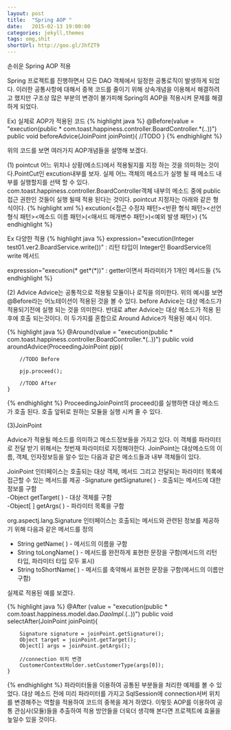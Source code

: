 ```yaml
---
layout: post
title:  "Spring AOP "
date:   2015-02-13 19:00:00
categories: jekyll,themes
tags: omg,shit
shortUrl: http://goo.gl/JhfZT9
---
```

손쉬운 Spring AOP 적용

Spring 프로젝트를 진행하면서 모든 DAO 객체에서 일정한 공통로직이 발생하게 되었다. 이러한 공통사항에 대해서 중복 코드를 줄이기 위해 상속개념을 이용해서 해결하려고 했지만
구조상 많은 부분의 변경이 불가피해 Spring의 AOP을 적용시켜 문제를 해결하게 되었다.

Ex) 실제로 AOP가 적용된 코드
{% highlight java %}
@Before(value = "execution(public * com.toast.happiness.controller.BoardController.*(..))")
	public void beforeAdvice(JoinPoint joinPoint){
		//TODO 
	}
{% endhighlight %}

위의 코드를 보면 여러가지 AOP개념들을 설명해 보겠다.

(1) pointcut
어느 위치나 상황(메소드)에서 적용될지를 지정 하는 것을 의미하는 것이다.PointCut인 excution내부를 보자. 실제 어느 객체의  메소드가 실행 될 때 메소드 내부를 실행할지를 선택 할 수 있다.
com.toast.happiness.controller.BoardController객체 내부의 메소드 중에 public 접근 권한인 것들이 실행 될때 적용 된다는 것이다.
pointcut 지정자는 아래와 같은 형식이다.
{% highlight xml %}
excution(<접근 수정자 패턴><반환 형식 패턴><선언 형식 패턴><메소드 이름 패턴>(<매서드 매개변수 패턴>)<예외 발생 패턴>)
{% endhighlight %}

Ex 다양한 적용
{% highlight java %}
expression="execution(Integer test01.ver2.BoardService.write())"
: 리턴 타입이 Integer인 BoardService의 write 메서드

expression="execution(* get*(*))"
: getter이면서 파라미터가 1개인 메서드들
{% endhighlight %}

(2) Advice 
Advice는 공통적으로 적용될 모듈이나 로직을 의미한다. 위의 예시를 보면 @Before라는 어노테이션이 적용된 것을 볼 수 있다. before Advice는 대상 메소드가 적용되기전에 실행 되는 것을 의미한다.
반대로 after Advice는 대상 메소드가 적용 된 후에 호출 되는것이다. 이 두가지를 혼합으로 Around Advice가 적용된 예시 이다. 
   
{% highlight java %}
@Around(value = "execution(public * com.toast.happiness.controller.BoardController.*(..))")
	public void aroundAdvice(ProceedingJoinPoint pjp){
		
		//TODO Before

		pjp.proceed();
		
		//TODO After
	}
{% endhighlight %}
ProceedingJoinPoint의 proceed()를 실행하면 대상 메소드가 호출 된다. 호출 앞뒤로 원하는 모듈을 실행 시켜 줄 수 있다.

(3)JoinPoint

Advice가 적용될 메소드를 의미하고 메소드정보들을 가지고 있다. 이 객체를 파라미터로 전달 받기 위해서는 첫번재 파라미터로 지정해야한다.
JoinPoint는 대상메소드의 이름, 객체, 인자정보등을 알수 있는 다음과 같은 메소드들과 내부 객체들이 있다.

JoinPoint 인터페이스는 호출되는 대상 객체, 메서드 그리고 전달되는 파라미터 목록에 접근할 수 있는 메서드를 제공
  -Signature getSignature( ) - 호출되는 메서드에 대한 정보를 구함<br/>
  -Object getTarget( ) - 대상 객체를 구함<br/>
  -Object[ ] getArgs( ) - 파라미터 목록을 구함 <br/>
  
org.aspectj.lang.Signature 인터페이스는 호출되는 메서드와 관련된 정보를 제공하기 위해 다음과 같은 메서드를 정의
  - String getName( ) - 메서드의 이름을 구함<br/>
  - String toLongName( ) - 메서드를 완전하게 표현한 문장을 구함(메서드의 리턴 타입, 파라미터 타입 모두 표시)<br/>
  - String toShortName( ) - 메서드를 축약해서 표현한 문장을 구함(메서드의 이름만 구함)<br/>

실제로 적용된 예를 보겠다.

{% highlight java %}
@After (value = "execution(public * com.toast.happiness.model.dao.*DaoImpl.*(..))")
	public void selectAfter(JoinPoint joinPoint){
		
		Signature signature = joinPoint.getSignature();
		Object target = joinPoint.getTarget();
		Object[] args = joinPoint.getArgs();
		
		//connection 위치 변경
		CustomerContextHolder.setCustomerType(args[0]);
	}
{% endhighlight %}
 파라미터들을 이용하여 공통된 부분들을 처리한 예제를 볼 수 있었다. 대상 메소드 전에 미리 파라미터를 가지고 SqlSession에 connection서버 위치를 변경해주는 역할을 적용하여 코드의 중복을 제거 하였다. 이렇듯 AOP를 이용하여 공통 관심사(모듈)들을 추출하여 적용 방안들을 더욱더 생각해 본다면 프로젝트에 효율을 높일수 있을 것이다.
